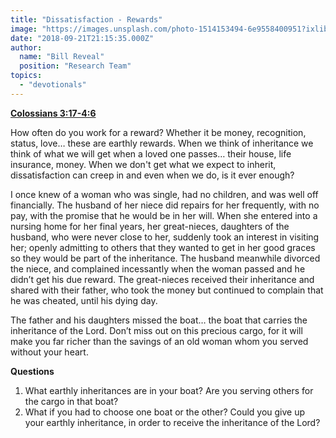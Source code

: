 ```yaml
---
title: "Dissatisfaction - Rewards"
image: "https://images.unsplash.com/photo-1514153494-6e9558400951?ixlib=rb-0.3.5&q=85&fm=jpg&crop=entropy&cs=srgb&ixid=eyJhcHBfaWQiOjk2NjF9&s=846ab5224ab8ca660441a361716a8815"
date: "2018-09-21T21:15:35.000Z"
author:
  name: "Bill Reveal"
  position: "Research Team"
topics:
  - "devotionals"
---
```

**[Colossians 3:17-4:6]( https://www.biblegateway.com/passage/?search=Colossians3:17-4:6)**

How often do you work for a reward?  Whether it be money, recognition, status, love… these are earthly rewards.  When we think of inheritance we think of what we will get when a loved one passes… their house, life insurance, money.  When we don't get what we expect to inherit, dissatisfaction can creep in and even when we do, is it ever enough?

I once knew of a woman who was single, had no children, and was well off financially.  The husband of her niece did repairs for her frequently, with no pay, with the promise that he would be in her will.  When she entered into a nursing home for her final years, her great-nieces, daughters of the husband, who were never close to her, suddenly took an interest in visiting her; openly admitting to others that they wanted to get in her good graces so they would be part of the inheritance.  The husband meanwhile divorced the niece, and complained incessantly when the woman passed and he didn’t get his due reward.  The great-nieces received their inheritance and shared with their father, who took the money but continued to complain that he was cheated, until his dying day.  

The father and his daughters missed the boat… the boat that carries the inheritance of the Lord.  Don’t miss out on this precious cargo, for it will make you far richer than the savings of an old woman whom you served without your heart. 

**Questions** 
1. What earthly inheritances are in your boat?  Are you serving others for the cargo in that boat?  
2. What if you had to choose one boat or the other?  Could you give up your earthly inheritance, in order to receive the inheritance of the Lord? 